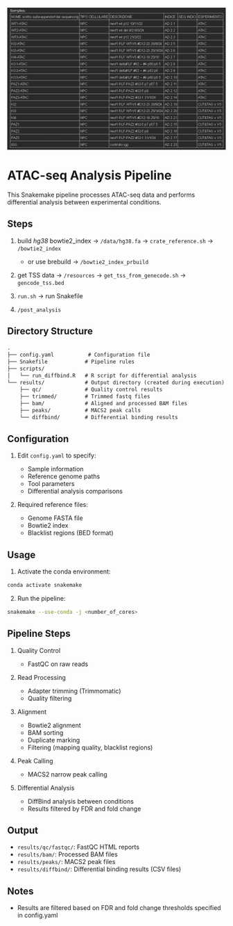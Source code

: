 ![Samples Overview](samples.png)

# ATAC-seq Analysis Pipeline

This Snakemake pipeline processes ATAC-seq data and performs differential analysis between experimental conditions.

## Steps

1. build *hg38* bowtie2_index -> `/data/hg38.fa` -> `crate_reference.sh` -> `/bowtie2_index`
   - or use brebuild -> `/bowtie2_index_prbuild`

2. get TSS data -> `/resources` -> `get_tss_from_genecode.sh` -> `gencode_tss.bed`

3. `run.sh` -> run Snakefile

4. `/post_analysis`

## Directory Structure

```
.
├── config.yaml           # Configuration file
├── Snakefile            # Pipeline rules
├── scripts/
│   └── run_diffbind.R   # R script for differential analysis
└── results/             # Output directory (created during execution)
    ├── qc/              # Quality control results
    ├── trimmed/         # Trimmed fastq files
    ├── bam/             # Aligned and processed BAM files
    ├── peaks/           # MACS2 peak calls
    └── diffbind/        # Differential binding results
```

## Configuration

1. Edit `config.yaml` to specify:
   - Sample information
   - Reference genome paths
   - Tool parameters
   - Differential analysis comparisons

2. Required reference files:
   - Genome FASTA file
   - Bowtie2 index
   - Blacklist regions (BED format)

## Usage

1. Activate the conda environment:
```bash
conda activate snakemake
```

2. Run the pipeline:
```bash
snakemake --use-conda -j <number_of_cores>
```

## Pipeline Steps

1. Quality Control
   - FastQC on raw reads

2. Read Processing
   - Adapter trimming (Trimmomatic)
   - Quality filtering

3. Alignment
   - Bowtie2 alignment
   - BAM sorting
   - Duplicate marking
   - Filtering (mapping quality, blacklist regions)

4. Peak Calling
   - MACS2 narrow peak calling

5. Differential Analysis
   - DiffBind analysis between conditions
   - Results filtered by FDR and fold change

## Output

- `results/qc/fastqc/`: FastQC HTML reports
- `results/bam/`: Processed BAM files
- `results/peaks/`: MACS2 peak files
- `results/diffbind/`: Differential binding results (CSV files)

## Notes

- Results are filtered based on FDR and fold change thresholds specified in config.yaml 